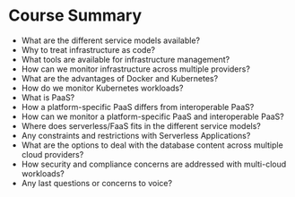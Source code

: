 # Course Summary

* What are the different service models available?
* Why to treat infrastructure as code?
* What tools are available for infrastructure management?
* How can we monitor infrastructure across multiple providers?
* What are the advantages of Docker and Kubernetes?
* How do we monitor Kubernetes workloads?
* What is PaaS?
* How a platform-specific PaaS differs from interoperable PaaS?
* How can we monitor a platform-specific PaaS and interoperable PaaS?
* Where does serverless/FaaS fits in the different service models?
* Any constraints and restrictions with Serverless Applications?
* What are the options to deal with the database content across multiple cloud providers?
* How security and compliance concerns are addressed with multi-cloud workloads?
* Any last questions or concerns to voice?

